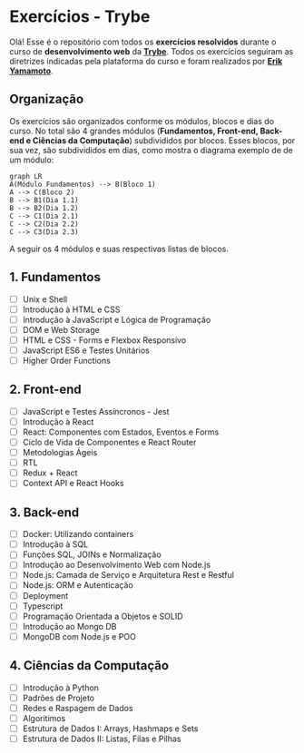 # Exercícios - Trybe

Olá! Esse é o repositório com todos os **exercícios resolvidos** durante o curso de **desenvolvimento web** da **[Trybe](https://www.betrybe.com/)**. Todos os exercícios seguiram as diretrizes indicadas pela plataforma do curso e foram realizados por **[Erik Yamamoto](https://www.linkedin.com/in/erikyamamoto/)**.

## Organização

Os exercícios são organizados conforme os módulos, blocos e dias do curso. No total são 4 grandes módulos (**Fundamentos, Front-end, Back-end e Ciências da Computação**) subdivididos por blocos. Esses blocos, por sua vez, são subdivididos em dias, como mostra o diagrama exemplo de de um módulo:

```mermaid
graph LR
A(Módulo Fundamentos) --> B(Bloco 1)
A --> C(Bloco 2)
B --> B1(Dia 1.1)
B --> B2(Dia 1.2)
C --> C1(Dia 2.1)
C --> C2(Dia 2.2)
C --> C3(Dia 2.3)
```
A seguir os 4 módulos e suas respectivas listas de blocos.

## 1. Fundamentos
 - [ ] Unix e Shell
 - [ ] Introdução à HTML e CSS
 - [ ] Introdução à JavaScript e Lógica de Programação
 - [ ] DOM e Web Storage
 - [ ] HTML e CSS - Forms e Flexbox Responsivo
 - [ ] JavaScript ES6 e Testes Unitários
 - [ ] Higher Order Functions

## 2. Front-end
 - [ ] JavaScript e Testes Assíncronos - Jest
 - [ ] Introdução à React
 - [ ] React: Componentes com Estados, Eventos e Forms
 - [ ] Ciclo de Vida de Componentes e React Router
 - [ ] Metodologias Ágeis
 - [ ] RTL 
 - [ ] Redux + React
 - [ ] Context API e React Hooks

## 3. Back-end
 - [ ] Docker: Utilizando containers
 - [ ] Introdução à SQL
 - [ ] Funções SQL, JOINs e Normalização
 - [ ] Introdução ao Desenvolvimento Web com Node.js
 - [ ] Node.js: Camada de Serviço e Arquitetura Rest e Restful
 - [ ] Node.js: ORM e Autenticação
 - [ ] Deployment
 - [ ] Typescript
 - [ ] Programação Orientada a Objetos e SOLID
 - [ ] Introdução ao Mongo DB
 - [ ] MongoDB com Node.js e POO

## 4. Ciências da Computação
 - [ ] Introdução à Python
 - [ ] Padrões de Projeto
 - [ ] Redes e Raspagem de Dados
 - [ ] Algoritimos
 - [ ] Estrutura de Dados I: Arrays, Hashmaps e Sets
 - [ ] Estrutura de Dados II: Listas, Filas e Pilhas
